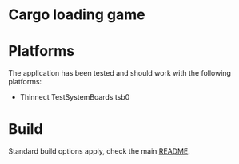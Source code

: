 # Cargo loading game


# Platforms
The application has been tested and should work with the following platforms:
 * Thinnect TestSystemBoards tsb0

# Build
Standard build options apply, check the main [README](../../../README.md).
